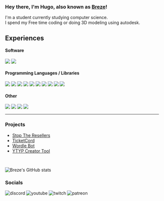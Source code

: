 ### Hey there, I'm Hugo, also known as [Breze][twitch]!

I'm a student currently studying computer science.
<br/>
I spend my Free time coding or doing 3D modeling using autodesk.
<br/>
## Experiences

#### Software

![](https://img.shields.io/badge/autodesk-0696D7?style=for-the-badge&logo=autodesk&logoColor=white)
![](https://img.shields.io/badge/figma-F24E1E?style=for-the-badge&logo=figma&logoColor=white)

#### Programming Languages / Libraries
![](https://img.shields.io/badge/python-3776AB?style=for-the-badge&logo=python&logoColor=white)
![](https://img.shields.io/badge/JavaScript-222222?style=for-the-badge&logo=JavaScript&logoColor=white)
![](https://img.shields.io/badge/React-222222?style=for-the-badge&logo=React&logoColor=white)
![](https://img.shields.io/badge/jquery-0769AD?style=for-the-badge&logo=jquery&logoColor=white)
![](https://img.shields.io/badge/web3js-F16822?style=for-the-badge&logo=web3js&logoColor=white)
![](https://img.shields.io/badge/Lua-2C2D72?style=for-the-badge&logo=Lua&logoColor=white)
![](https://img.shields.io/badge/php-777BB4?style=for-the-badge&logo=PhP&logoColor=white)
![](https://img.shields.io/badge/HTML5-E34F26?style=for-the-badge&logo=html5&logoColor=white)
![](https://img.shields.io/badge/css3-1572B6?style=for-the-badge&logo=css3&logoColor=white)
![](https://img.shields.io/badge/json-000000?style=for-the-badge&logo=json&logoColor=white)

#### Other
![](https://img.shields.io/badge/electron-47848F?style=for-the-badge&logo=electron&logoColor=white)
![](https://img.shields.io/badge/node.js-339933?style=for-the-badge&logo=node.js&logoColor=white)
![](https://img.shields.io/badge/git-F05032?style=for-the-badge&logo=git&logoColor=white)
![](https://img.shields.io/badge/npm-CB3837?style=for-the-badge&logo=npm&logoColor=white)

---

### Projects

- [Stop The Resellers](https://stoptheresellers.com)
- [TicketCord](https://ticketcord.com)
- [Wordle Bot](https://github.com/brezedc/wordle-bot)
- [YTYP Creator Tool](https://github.com/brezedc/YTYP-Creator)

<br />

![Breze's GitHub stats](https://github-readme-stats.vercel.app/api?username=brezedc&theme=dark&show_icons=true&layout=compact&hide_border=true)



### Socials

![discord](https://img.shields.io/badge/Discord-7289da?style=for-the-badge&logo=Discord&logoColor=white)
![youtube](https://img.shields.io/badge/YouTube-FF0000?style=for-the-badge&logo=YouTube&logoColor=white)
![twitch](https://img.shields.io/badge/Twitch-6441a5?style=for-the-badge&logo=Twitch&logoColor=white)
![patreon](https://img.shields.io/badge/patreon-FF424D?style=for-the-badge&logo=patreon&logoColor=white)


[patreon]: https://patreon.com/breze
[twitch]: https://twitch.tv/breze
[youtube]: https://www.youtube.com/c/Brezedc
[discord]: https://discord.gg/breze
